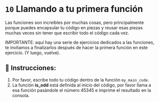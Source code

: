 # `10` Llamando a tu primera función

Las funciones son increíbles por muchas cosas, pero principalmente porque puedes encapsular tu código
en piezas y reusar esas piezas muchas veces sin tener que escribir todo el código cada vez.

IMPORTANTE: aquí hay una serie de ejercicios dedicados a las funciones, te invitamos a finalizarlos
después de hacer la primera función en este ejercicio. (Y luego, vuelve).




## 📝 Instrucciones:

1. Por favor, escribe todo tu código dentro de la función `my_main_code`.
2. La función **is_odd** está definida al inicio del código, por favor llama a esa función
pasándole el número 45345 e imprime el resultado en la consola.
